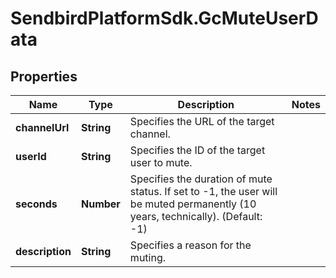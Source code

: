 # SendbirdPlatformSdk.GcMuteUserData

## Properties

Name | Type | Description | Notes
------------ | ------------- | ------------- | -------------
**channelUrl** | **String** | Specifies the URL of the target channel. | 
**userId** | **String** | Specifies the ID of the target user to mute. | 
**seconds** | **Number** | Specifies the duration of mute status. If set to -1, the user will be muted permanently (10 years, technically). (Default: -1) | 
**description** | **String** | Specifies a reason for the muting. | 


